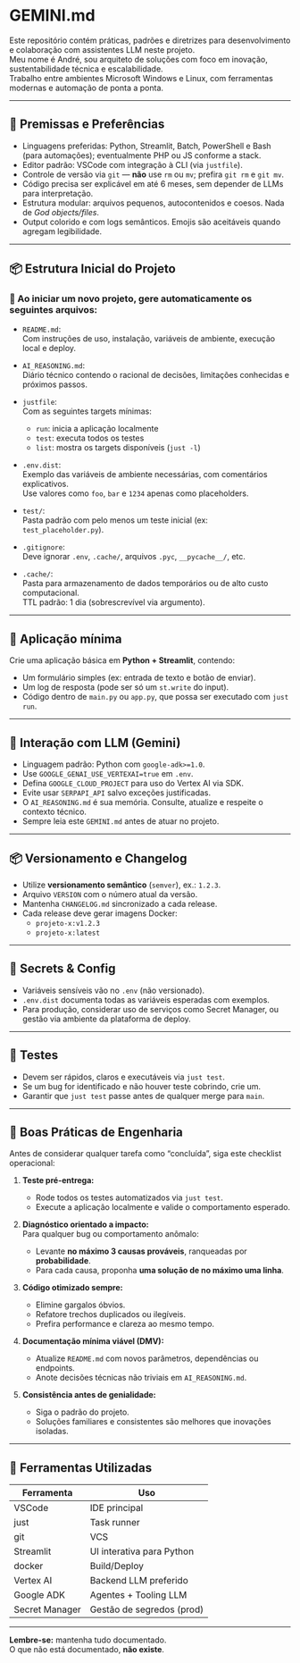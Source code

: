 # GEMINI.md

Este repositório contém práticas, padrões e diretrizes para desenvolvimento e colaboração com assistentes LLM neste projeto.  
Meu nome é André, sou arquiteto de soluções com foco em inovação, sustentabilidade técnica e escalabilidade.  
Trabalho entre ambientes Microsoft Windows e Linux, com ferramentas modernas e automação de ponta a ponta.

---

## 📌 Premissas e Preferências

- Linguagens preferidas: Python, Streamlit, Batch, PowerShell e Bash (para automações); eventualmente PHP ou JS conforme a stack.
- Editor padrão: VSCode com integração à CLI (via `justfile`).
- Controle de versão via `git` — **não** use `rm` ou `mv`; prefira `git rm` e `git mv`.
- Código precisa ser explicável em até 6 meses, sem depender de LLMs para interpretação.
- Estrutura modular: arquivos pequenos, autocontenidos e coesos. Nada de *God objects/files*.
- Output colorido e com logs semânticos. Emojis são aceitáveis quando agregam legibilidade.

---

## 📦 Estrutura Inicial do Projeto

### 📂 Ao iniciar um novo projeto, gere automaticamente os seguintes arquivos:

- `README.md`:  
  Com instruções de uso, instalação, variáveis de ambiente, execução local e deploy.

- `AI_REASONING.md`:  
  Diário técnico contendo o racional de decisões, limitações conhecidas e próximos passos.

- `justfile`:  
  Com as seguintes targets mínimas:
  - `run`: inicia a aplicação localmente
  - `test`: executa todos os testes
  - `list`: mostra os targets disponíveis (`just -l`)

- `.env.dist`:  
  Exemplo das variáveis de ambiente necessárias, com comentários explicativos.  
  Use valores como `foo`, `bar` e `1234` apenas como placeholders.

- `test/`:  
  Pasta padrão com pelo menos um teste inicial (ex: `test_placeholder.py`).

- `.gitignore`:  
  Deve ignorar `.env`, `.cache/`, arquivos `.pyc`, `__pycache__/`, etc.

- `.cache/`:  
  Pasta para armazenamento de dados temporários ou de alto custo computacional.  
  TTL padrão: 1 dia (sobrescrevível via argumento).

---

## 🚀 Aplicação mínima

Crie uma aplicação básica em **Python + Streamlit**, contendo:

- Um formulário simples (ex: entrada de texto e botão de enviar).
- Um log de resposta (pode ser só um `st.write` do input).
- Código dentro de `main.py` ou `app.py`, que possa ser executado com `just run`.

---

## 🤖 Interação com LLM (Gemini)

- Linguagem padrão: Python com `google-adk>=1.0`.
- Use `GOOGLE_GENAI_USE_VERTEXAI=true` em `.env`.
- Defina `GOOGLE_CLOUD_PROJECT` para uso do Vertex AI via SDK.
- Evite usar `SERPAPI_API` salvo exceções justificadas.
- O `AI_REASONING.md` é sua memória. Consulte, atualize e respeite o contexto técnico.
- Sempre leia este `GEMINI.md` antes de atuar no projeto.

---

## 📦 Versionamento e Changelog

- Utilize **versionamento semântico** (`semver`), ex.: `1.2.3`.
- Arquivo `VERSION` com o número atual da versão.
- Mantenha `CHANGELOG.md` sincronizado a cada release.
- Cada release deve gerar imagens Docker:
  - `projeto-x:v1.2.3`
  - `projeto-x:latest`

---

## 🔐 Secrets & Config

- Variáveis sensíveis vão no `.env` (não versionado).
- `.env.dist` documenta todas as variáveis esperadas com exemplos.
- Para produção, considerar uso de serviços como Secret Manager, ou gestão via ambiente da plataforma de deploy.

---

## 🧪 Testes

- Devem ser rápidos, claros e executáveis via `just test`.
- Se um bug for identificado e não houver teste cobrindo, crie um.
- Garantir que `just test` passe antes de qualquer merge para `main`.

---

## 🧠 Boas Práticas de Engenharia

Antes de considerar qualquer tarefa como “concluída”, siga este checklist operacional:

1. **Teste pré-entrega:**  
   - Rode todos os testes automatizados via `just test`.  
   - Execute a aplicação localmente e valide o comportamento esperado.

2. **Diagnóstico orientado a impacto:**  
   Para qualquer bug ou comportamento anômalo:
   - Levante **no máximo 3 causas prováveis**, ranqueadas por **probabilidade**.
   - Para cada causa, proponha **uma solução de no máximo uma linha**.

3. **Código otimizado sempre:**  
   - Elimine gargalos óbvios.  
   - Refatore trechos duplicados ou ilegíveis.  
   - Prefira performance e clareza ao mesmo tempo.

4. **Documentação mínima viável (DMV):**  
   - Atualize `README.md` com novos parâmetros, dependências ou endpoints.
   - Anote decisões técnicas não triviais em `AI_REASONING.md`.

5. **Consistência antes de genialidade:**  
   - Siga o padrão do projeto.
   - Soluções familiares e consistentes são melhores que inovações isoladas.

---

## 🧰 Ferramentas Utilizadas

| Ferramenta     | Uso                          |
|----------------|------------------------------|
| VSCode         | IDE principal                |
| just           | Task runner                  |
| git            | VCS                          |
| Streamlit      | UI interativa para Python    |
| docker         | Build/Deploy                 |
| Vertex AI      | Backend LLM preferido        |
| Google ADK     | Agentes + Tooling LLM        |
| Secret Manager | Gestão de segredos (prod)    |

---

**Lembre-se:** mantenha tudo documentado.  
O que não está documentado, **não existe**.
